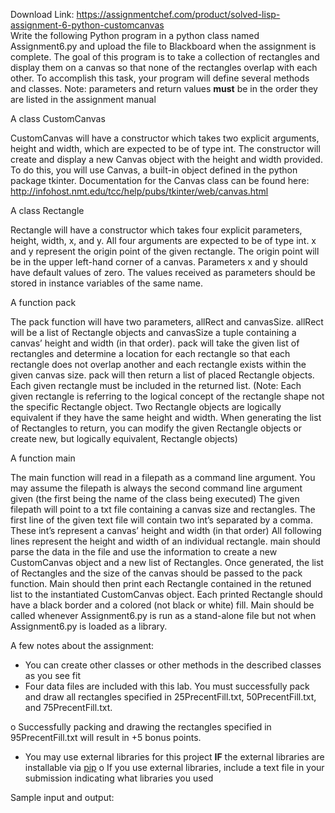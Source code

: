 Download Link: https://assignmentchef.com/product/solved-lisp-assignment-6-python-customcanvas
<br>
Write the following Python program in a python class named Assignment6.py and upload the file to Blackboard when the assignment is complete. The goal of this program is to take a collection of rectangles and display them on a canvas so that none of the rectangles overlap with each other. To accomplish this task, your program will define several methods and classes. Note: parameters and return values <strong>must</strong> be in the order they are listed in the assignment manual

A class CustomCanvas

CustomCanvas will have a constructor which takes two explicit arguments, height and width, which are expected to be of type int. The constructor will create and display a new Canvas object with the height and width provided. To do this, you will use Canvas, a built-in object defined in the python package tkinter. Documentation for the Canvas class can be found here: <u>http://infohost.nmt.edu/tcc/help/pubs/tkinter/web/canvas.html</u>




A class Rectangle

Rectangle will have a constructor which takes four explicit parameters, height, width, x, and y. All four arguments are expected to be of type int. x and y represent the origin point of the given rectangle. The origin point will be in the upper left-hand corner of a canvas. Parameters x and y should have default values of zero. The values received as parameters should be stored in instance variables of the same name.




A function pack

The pack function will have two parameters, allRect and canvasSize. allRect will be a list of Rectangle objects and canvasSize a tuple containing a canvas’ height and width (in that order). pack will take the given list of rectangles and determine a location for each rectangle so that each rectangle does not overlap another and each rectangle exists within the given canvas size. pack will then return a list of placed Rectangle objects. Each given rectangle must be included in the returned list. (Note: Each given rectangle is referring to the logical concept of the rectangle shape not the specific Rectangle object. Two Rectangle objects are logically equivalent if they have the same height and width. When generating the list of Rectangles to return, you can modify the given Rectangle objects or create new, but logically equivalent, Rectangle objects)




A function main

The main function will read in a filepath as a command line argument. You may assume the filepath is always the second command line argument given (the first being the name of the class being executed) The given filepath will point to a txt file containing a canvas size and rectangles. The first line of the given text file will contain two int’s separated by a comma. These int’s represent a canvas’ height and width (in that order) All following lines represent the height and width of an individual rectangle. main should parse the data in the file and use the information to create a new CustomCanvas object and a new list of Rectangles. Once generated, the list of Rectangles and the size of the canvas should be passed to the pack function. Main should then print each Rectangle contained in the retuned list to the instantiated CustomCanvas object. Each printed Rectangle should have a black border and a colored (not black or white) fill. Main should be called whenever Assignment6.py is run as a stand-alone file but not when Assignment6.py is loaded as a library.







A few notes about the assignment:

<ul>

 <li>You can create other classes or other methods in the described classes as you see fit</li>

 <li>Four data files are included with this lab. You must successfully pack and draw all rectangles specified in 25PrecentFill.txt, 50PrecentFill.txt, and 75PrecentFill.txt.</li>

</ul>

o Successfully packing and drawing the rectangles specified in 95PrecentFill.txt will result in +5 bonus points.

<ul>

 <li>You may use external libraries for this project <strong>IF</strong> the external libraries are installable via <u>pip</u> o If you use external libraries, include a text file in your submission indicating what libraries you used</li>

</ul>




Sample input and output:





